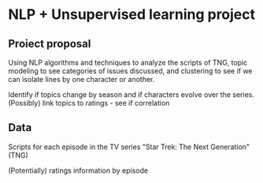 # NLP + Unsupervised learning project

## Proiect proposal
Using NLP algorithms and techniques to analyze the scripts of TNG, topic modeling to see categories of issues discussed, and clustering to see if we can isolate lines by one character or another. 

Identify if topics change by season and if characters evolve over the series. 
(Possibly) link topics to ratings - see if correlation

## Data
Scripts for each episode in the TV series "Star Trek: The Next Generation" (TNG)

(Potentially) ratings information by episode
